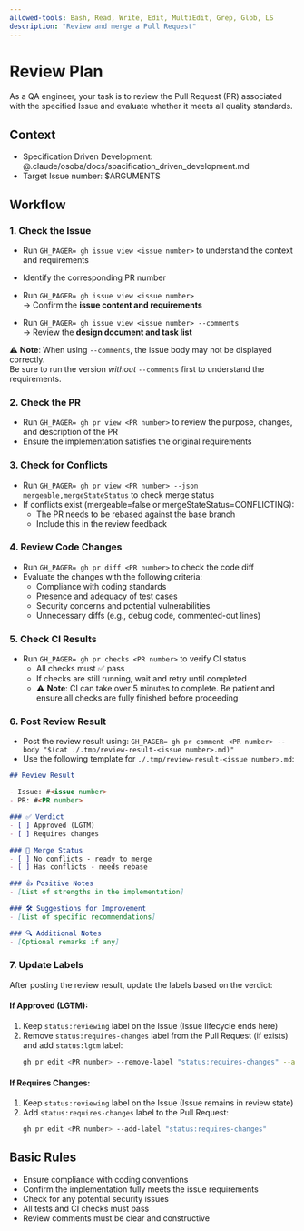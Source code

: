 ```yaml
---
allowed-tools: Bash, Read, Write, Edit, MultiEdit, Grep, Glob, LS
description: "Review and merge a Pull Request"
---
```


# Review Plan

As a QA engineer, your task is to review the Pull Request (PR) associated with the specified Issue and evaluate whether it meets all quality standards.

## Context

- Specification Driven Development: @.claude/osoba/docs/spacification_driven_development.md
- Target Issue number: $ARGUMENTS


## Workflow

### 1. Check the Issue

- Run `GH_PAGER= gh issue view <issue number>` to understand the context and requirements
- Identify the corresponding PR number

- Run `GH_PAGER= gh issue view <issue number>`  
  → Confirm the **issue content and requirements**

- Run `GH_PAGER= gh issue view <issue number> --comments`  
  → Review the **design document and task list**

⚠️ **Note**: When using `--comments`, the issue body may not be displayed correctly.  
Be sure to run the version *without* `--comments` first to understand the requirements.

### 2. Check the PR

- Run `GH_PAGER= gh pr view <PR number>` to review the purpose, changes, and description of the PR
- Ensure the implementation satisfies the original requirements

### 3. Check for Conflicts

- Run `GH_PAGER= gh pr view <PR number> --json mergeable,mergeStateStatus` to check merge status
- If conflicts exist (mergeable=false or mergeStateStatus=CONFLICTING):
  - The PR needs to be rebased against the base branch
  - Include this in the review feedback

### 4. Review Code Changes

- Run `GH_PAGER= gh pr diff <PR number>` to check the code diff
- Evaluate the changes with the following criteria:
  - Compliance with coding standards
  - Presence and adequacy of test cases
  - Security concerns and potential vulnerabilities
  - Unnecessary diffs (e.g., debug code, commented-out lines)

### 5. Check CI Results

- Run `GH_PAGER= gh pr checks <PR number>` to verify CI status
  - All checks must ✅ pass
  - If checks are still running, wait and retry until completed
  - ⚠️ **Note**: CI can take over 5 minutes to complete. Be patient and ensure all checks are fully finished before proceeding

### 6. Post Review Result

- Post the review result using:
  `GH_PAGER= gh pr comment <PR number> --body "$(cat ./.tmp/review-result-<issue number>.md)"`
- Use the following template for `./.tmp/review-result-<issue number>.md`:

```markdown
## Review Result

- Issue: #<issue number>
- PR: #<PR number>

### ✅ Verdict
- [ ] Approved (LGTM)
- [ ] Requires changes

### 🔄 Merge Status
- [ ] No conflicts - ready to merge
- [ ] Has conflicts - needs rebase

### 👍 Positive Notes
- [List of strengths in the implementation]

### 🛠 Suggestions for Improvement
- [List of specific recommendations]

### 🔍 Additional Notes
- [Optional remarks if any]
```

### 7. Update Labels

After posting the review result, update the labels based on the verdict:

#### If Approved (LGTM):
1. Keep `status:reviewing` label on the Issue (Issue lifecycle ends here)
2. Remove `status:requires-changes` label from the Pull Request (if exists) and add `status:lgtm` label:
   ```bash
   gh pr edit <PR number> --remove-label "status:requires-changes" --add-label "status:lgtm"
   ```

#### If Requires Changes:
1. Keep `status:reviewing` label on the Issue (Issue remains in review state)
2. Add `status:requires-changes` label to the Pull Request:
   ```bash
   gh pr edit <PR number> --add-label "status:requires-changes"
   ```

## Basic Rules

- Ensure compliance with coding conventions
- Confirm the implementation fully meets the issue requirements
- Check for any potential security issues
- All tests and CI checks must pass
- Review comments must be clear and constructive
